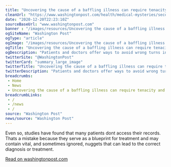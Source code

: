 ```yaml
--- 
title: "Uncovering the cause of a baffling illness can require tenacity and toil"
cleanUrl: "https://www.washingtonpost.com/health/medical-mysteries/second-opinion-avoid-becoming-medical-mystery/2020/12/11/944799a0-204b-11eb-ba21-f2f001f0554b_story.html"
date: "2020-12-20T22:23:10Z"
sourceBaseUrl: "www.washingtonpost.com"
banner : "/images/resources/Uncovering the cause of a baffling illness can require tenacity and toil.jpg_w_1440"
ogSiteName: "Washington Post"
ogType: "article"
ogImage: "/images/resources/Uncovering the cause of a baffling illness can require tenacity and toil.jpg_w_1440"
ogTitle: "Uncovering the cause of a baffling illness can require tenacity and toil"
ogDescription: "Patients and doctors offer ways to avoid wrong turns in unsolved cases."
twitterSite: "@WashingtonPost"
twitterCard: "summary_large_image"
twitterTitle: "Uncovering the cause of a baffling illness can require tenacity and toil"
twitterDescription: "Patients and doctors offer ways to avoid wrong turns in unsolved cases."
breadcrumbs:
 - Home
 - News
 - Uncovering the cause of a baffling illness can require tenacity and toil
breadcrumbLinks:
 - / 
 - /news
 - / 
source: "Washington Post"
news/source: "Washington Post"
---
```

Even so, studies have found that many patients dont access their records. Thats a mistake because they serve as a blueprint for treatment and may contain vital, and sometimes ignored, nuggets that can lead to the correct diagnosis or treatment.  
  
[Read on washingtonpost.com](https://www.washingtonpost.com/health/medical-mysteries/second-opinion-avoid-becoming-medical-mystery/2020/12/11/944799a0-204b-11eb-ba21-f2f001f0554b_story.html)
